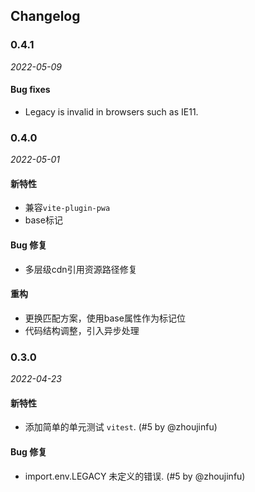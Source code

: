 ## Changelog

### 0.4.1

_2022-05-09_
#### Bug fixes

- Legacy is invalid in browsers such as IE11.

### 0.4.0

_2022-05-01_

#### 新特性

- 兼容`vite-plugin-pwa`
- base标记

#### Bug 修复

- 多层级cdn引用资源路径修复

#### 重构

- 更换匹配方案，使用base属性作为标记位
- 代码结构调整，引入异步处理


### 0.3.0

_2022-04-23_

#### 新特性

- 添加简单的单元测试 `vitest`. (#5 by @zhoujinfu)

#### Bug 修复

- import.env.LEGACY 未定义的错误. (#5 by @zhoujinfu)